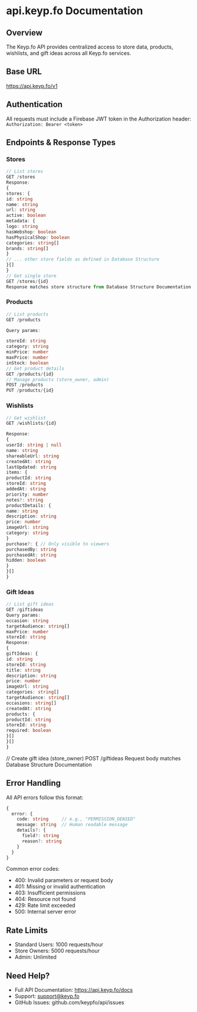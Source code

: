 # api.keyp.fo Documentation

## Overview
The Keyp.fo API provides centralized access to store data, products, wishlists, and gift ideas across all Keyp.fo services.

## Base URL
https://api.keyp.fo/v1

## Authentication
All requests must include a Firebase JWT token in the Authorization header:
`Authorization: Bearer <token>`

## Endpoints & Response Types

### Stores

```typescript
// List stores
GET /stores
Response:
{
stores: {
id: string
name: string
url: string
active: boolean
metadata: {
logo: string
hasWebshop: boolean
hasPhysicalShop: boolean
categories: string[]
brands: string[]
}
// ... other store fields as defined in Database Structure
}[]
}
// Get single store
GET /stores/{id}
Response matches store structure from Database Structure Documentation
```

### Products

```typescript
// List products
GET /products

Query params:

storeId: string
category: string
minPrice: number
maxPrice: number
inStock: boolean
// Get product details
GET /products/{id}
// Manage products (store_owner, admin)
POST /products
PUT /products/{id}
``` 

### Wishlists

```typescript
// Get wishlist
GET /wishlists/{id}

Response:
{
userId: string | null
name: string
shareableUrl: string
createdAt: string
lastUpdated: string
items: {
productId: string
storeId: string
addedAt: string
priority: number
notes?: string
productDetails: {
name: string
description: string
price: number
imageUrl: string
category: string
}
purchase?: { // Only visible to viewers
purchasedBy: string
purchasedAt: string
hidden: boolean
}
}[]
}
```

### Gift Ideas

```typescript
// List gift ideas
GET /giftideas
Query params:
occasion: string
targetAudience: string[]
maxPrice: number
storeId: string
Response:
{
giftIdeas: {
id: string
storeId: string
title: string
description: string
price: number
imageUrl: string
categories: string[]
targetAudience: string[]
occasions: string[]
createdAt: string
products: {
productId: string
storeId: string
required: boolean
}[]
}[]
}
```

// Create gift idea (store_owner)
POST /giftideas
Request body matches Database Structure Documentation


## Error Handling
All API errors follow this format:

```typescript
{
  error: {
    code: string     // e.g., "PERMISSION_DENIED"
    message: string  // Human readable message
    details?: {
      field?: string
      reason?: string
    }
  }
}
```

Common error codes:
- 400: Invalid parameters or request body
- 401: Missing or invalid authentication
- 403: Insufficient permissions
- 404: Resource not found
- 429: Rate limit exceeded
- 500: Internal server error

## Rate Limits
- Standard Users: 1000 requests/hour
- Store Owners: 5000 requests/hour
- Admin: Unlimited


## Need Help?
- Full API Documentation: https://api.keyp.fo/docs
- Support: support@keyp.fo
- GitHub Issues: github.com/keypfo/api/issues